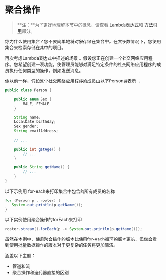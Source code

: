 # 聚合操作

> **注：**为了更好地理解本节中的概念，请查看[ Lambda表达式](/content/java/javaoo/lambdaexpressions.md)和 [方法引用](/content/java/javaoo/methodreferences.md)部分。

你为什么使用集合？您不要简单地将对象存储在集合中。在大多数情况下，您使用集合来检索存储在其中的项目。

再次考虑Lambda表达式中描述的场景 。假设您正在创建一个社交网络应用程序。您希望创建一项功能，使管理员能够对满足特定条件的社交网络应用程序的成员执行任何类型的操作，例如发送消息。

像以前一样，假设这个社交网络应用程序的成员由以下Person类表示 ：

```java
public class Person {

    public enum Sex {
        MALE, FEMALE
    }

    String name;
    LocalDate birthday;
    Sex gender;
    String emailAddress;
    
    // ...

    public int getAge() {
        // ...
    }

    public String getName() {
        // ...
    }
}
```

以下示例用 for-each来打印集合中包含的所有成员的名称

```java
for (Person p : roster) {
   System.out.println(p.getName());
}
```

以下实例使用聚合操作的forEach来打印

```java
roster.stream().forEach(p -> System.out.println(p.getName()));
```

虽然在本例中，使用聚合操作的版本比使用for-each循环的版本更长，但您会看到使用批量数据操作的版本对于更复杂的任务将更加简洁。

涵盖以下主题：

* 管道和流
* 聚合操作和迭代器直接的区别